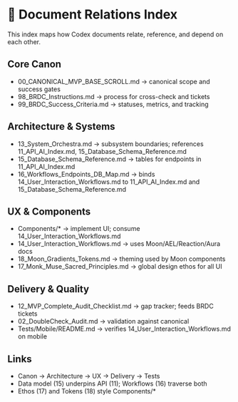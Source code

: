 # 🔗 Document Relations Index

This index maps how Codex documents relate, reference, and depend on each other.

## Core Canon
- 00_CANONICAL_MVP_BASE_SCROLL.md → canonical scope and success gates
- 98_BRDC_Instructions.md → process for cross-check and tickets
- 99_BRDC_Success_Criteria.md → statuses, metrics, and tracking

## Architecture & Systems
- 13_System_Orchestra.md → subsystem boundaries; references 11_API_AI_Index.md, 15_Database_Schema_Reference.md
- 15_Database_Schema_Reference.md → tables for endpoints in 11_API_AI_Index.md
- 16_Workflows_Endpoints_DB_Map.md → binds 14_User_Interaction_Workflows.md to 11_API_AI_Index.md and 15_Database_Schema_Reference.md

## UX & Components
- Components/* → implement UI; consume 14_User_Interaction_Workflows.md
- 14_User_Interaction_Workflows.md → uses Moon/AEL/Reaction/Aura docs
- 18_Moon_Gradients_Tokens.md → theming used by Moon components
- 17_Monk_Muse_Sacred_Principles.md → global design ethos for all UI

## Delivery & Quality
- 12_MVP_Complete_Audit_Checklist.md → gap tracker; feeds BRDC tickets
- 02_DoubleCheck_Audit.md → validation against canonical
- Tests/Mobile/README.md → verifies 14_User_Interaction_Workflows.md on mobile

## Links
- Canon → Architecture → UX → Delivery → Tests
- Data model (15) underpins API (11); Workflows (16) traverse both
- Ethos (17) and Tokens (18) style Components/*
